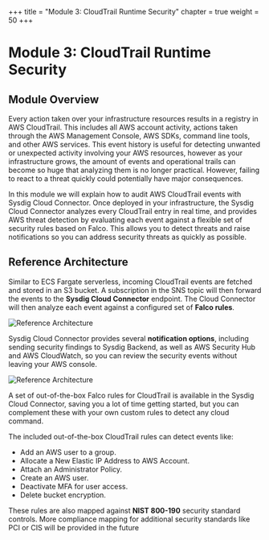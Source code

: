 +++
title = "Module 3: CloudTrail Runtime Security"
chapter = true
weight = 50
+++

# Module 3: CloudTrail Runtime Security

## Module Overview

Every action taken over your infrastructure resources results in a registry in AWS CloudTrail. This includes all AWS account activity, actions taken through the AWS Management Console, AWS SDKs, command line tools, and other AWS services. This event history is useful for detecting unwanted or unexpected activity involving your AWS resources, however as your infrastructure grows, the amount of events and operational trails can become so huge that analyzing them is no longer practical. However, failing to react to a threat quickly could potentially have major consequences.

In this module we will explain how to audit AWS CloudTrail events with Sysdig Cloud Connector.  Once deployed in your infrastructure, the Sysdig Cloud Connector analyzes every CloudTrail entry in real time, and provides AWS threat detection by evaluating each event against a flexible set of security rules based on Falco. This allows you to detect threats and raise notifications so you can address security threats as quickly as possible.


## Reference Architecture

Similar to ECS Fargate serverless, incoming CloudTrail events are fetched and stored in an S3 bucket. A subscription in the SNS topic will then forward the events to the **Sysdig Cloud Connector** endpoint. The Cloud Connector will then analyze each event against a configured set of **Falco rules**.

![Reference Architecture](/images/50_module_3/image6.png)

Sysdig Cloud Connector provides several **notification options**, including sending security findings to Sysdig Backend, as well as AWS Security Hub and AWS CloudWatch, so you can review the security events without leaving your AWS console.

![Reference Architecture](/images/50_module_3/image4.png)

A set of out-of-the-box Falco rules for CloudTrail is available in the Sysdig Cloud Connector, saving you a lot of time getting started, but you can complement these with your own custom rules to detect any cloud command.

The included out-of-the-box CloudTrail rules can detect events like:

*   Add an AWS user to a group.
*   Allocate a New Elastic IP Address to AWS Account.
*   Attach an Administrator Policy.
*   Create an AWS user.
*   Deactivate MFA for user access.
*   Delete bucket encryption.

These rules are also mapped against **NIST 800-190** security standard controls. More compliance mapping for additional security standards like PCI or CIS will be provided in the future
